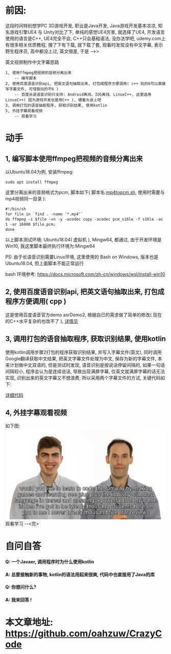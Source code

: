 # 前因:
这段时间特别想学PC 3D游戏开发, 职业是Java开发, Java游戏开发基本凉凉, 知名游戏引擎UE4 与 Unity对比了下, 单纯的感觉UE4厉害, 就选择了UE4, 开发语言使用的语言是C++, UE4完全不会, C++只会基础语法, 没办法学吧, udemy.com上有很多相关优质教程, 搜了下有下载, 就下载了套, 观看时发现没有中文字幕, 表示野生程序员, 高中都没上过, 英文很差, 于是 -->>

英文视频制作中文字幕思路

	1, 使用ffmpeg把视频的音频分离出来
		-- 编写脚本
	2, 使用百度语音识别api, 把英文语句抽取出来, 打包成程序方便调用( c++ 玩的6可以直接写字幕文件, 可惜我玩的不6 )
		-- 百度长语语音识别只支持: Android离线、IOS离线、LinuxC++, 这里选用LinuxC++( 因为游戏开发也是用C++ ), 硬着头皮上吧
	3, 调用打包的语音抽取程序, 获取识别结果, 使用kotlin
	5, 外挂字幕观看视频
		-- 观看学习

# 动手
## 1, 编写脚本使用ffmpeg把视频的音频分离出来
	
以Ubuntu18.04为例, 安装ffmpeg:
	
	sudo apt install ffmpeg
这里分离出来的音频格式为pcm, 脚本如下( 脚本名:[mp4topcm.sh](mp4topcm.sh), 使用时需要与mp4视频同一目录 ):

	#!/bin/sh
	for file in `find . -name '*.mp4'`
	do ffmpeg -i $file -vn -y -acodec copy -acodec pcm_s16le -f s16le -ac 1 -ar 16000 $file.pcm;
	done
以上脚本测试环境: Ubuntu18.04( 虚拟机 ), Mingw64, 都通过, 由于开发环境是Win10, 我这里脚本最终执行环境为:Mingw64

PS: 由于长语音识别需要Linux环境, 这里使用的 Bash on Windows, 版本也是Ubuntu18.04, 但上面脚本不能正常运行

bash 环境参考: https://docs.microsoft.com/zh-cn/windows/wsl/install-win10

## 2, 使用百度语音识别api, 把英文语句抽取出来, 打包成程序方便调用( cpp )

这是使用百度语音官方demo asrDemo2, 根据自已的需求做了简单的修改( 现在的C++水平复杂的也改不了 ), [详情见](BaiduSpeech.md)


## 3, 调用打包的语音抽取程序, 获取识别结果, 使用kotlin
使用kotlin调用步骤2打包的程序获取识别结果, 并写入字幕文件(英文), 同时调用Google翻译获取中文结果, 把英文字幕文件处理为中文, 保存为新的字幕文件, 本来计划做中文双语的, 但是测试时发现, 语音识别是按说话停留间隔的, 如果一句话间隔较小, 程序会认为是连续说话, 导致出现满屏字幕, 仅英文就满屏字幕的话无法实现, 识别出来的英文字幕又不想浪费, 所以采用两个字幕文件的方试, 关键代码如下:

[详细代码](speech/KotlinSpeech.md)

## 4, 外挂字幕观看视频
如下图:
![观看学习](image/play.jpg)
观看学习 --<完>

# 自问自答
#### Q: 一个Javaer, 调用程序时为什么使用kotlin
#### A: 总要接触新的事物, kotlin的语法用起来很爽, 代码中也直接用了Java的库

#### Q:  你想问什么?
#### A:  我来回答 !

# 本文章地址: https://github.com/oahzuw/CrazyCode